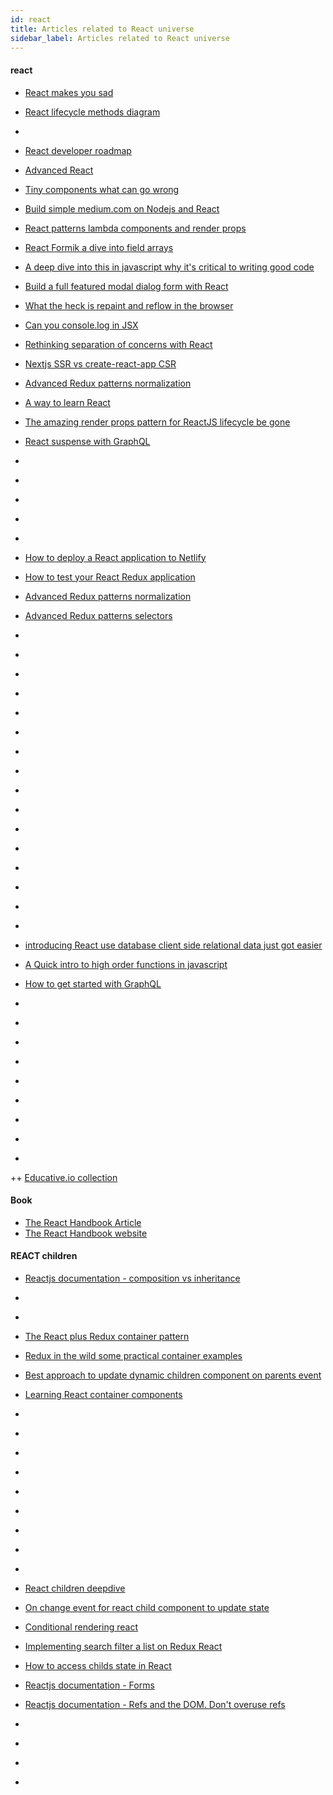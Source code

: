 ```yaml
---
id: react
title: Articles related to React universe
sidebar_label: Articles related to React universe
---
```



#### react
- [React makes you sad](https://github.com/gaearon/react-makes-you-sad)
- [React lifecycle methods diagram](https://github.com/wojtekmaj/react-lifecycle-methods-diagram)
- [](https://github.com/azat-co/react)
- [React developer roadmap](https://github.com/adam-golab/react-developer-roadmap)
- [Advanced React](https://advancedreact.com/)
- [Tiny components what can go wrong](https://blog.bitsrc.io/tiny-components-what-can-go-wrong-d6aa42d71370)
- [Build simple medium.com on Nodejs and React](https://codeburst.io/build-simple-medium-com-on-node-js-and-react-js-a278c5192f47)
- [React patterns lambda components and render props](https://itnext.io/react-patterns-lambda-components-and-render-props-c4dce3903a52)
- [React Formik a dive into field arrays](https://medium.com/@rossbulat/react-formik-a-dive-into-field-arrays-fc58fff8a791)
- [A deep dive into this in javascript why it's critical to writing good code](https://medium.freecodecamp.org/a-deep-dive-into-this-in-javascript-why-its-critical-to-writing-good-code-7dca7eb489e7)
- [Build a full featured modal dialog form with React](https://blog.bitsrc.io/build-a-full-featured-modal-dialog-form-with-react-651dcef6c571)
- [What the heck is repaint and reflow in the browser](https://blog.usejournal.com/what-the-heck-is-repaint-and-reflow-in-the-browser-b2d0fb980c08)
- [Can you console.log in JSX](https://medium.com/javascript-in-plain-english/can-you-console-log-in-jsx-732f2ad46fe1)
- [Rethinking separation of concerns with React](https://itnext.io/rethinking-separation-of-concerns-with-react-7e5de1b5c0f7)
- [Nextjs SSR vs create-react-app CSR](https://codeburst.io/next-js-ssr-vs-create-react-app-csr-7452f71599f6)
- [Advanced Redux patterns normalization](https://blog.brainsandbeards.com/advanced-redux-patterns-normalisation-6b9a5aa46e1f)
- [A way to learn React](https://itnext.io/a-way-to-learn-react-b95056eafebb)
- [The amazing render props pattern for ReactJS lifecycle be gone](https://itnext.io/the-amazing-render-props-pattern-for-react-js-lifecycle-begone-14e520fc3821)
- [React suspense with GraphQL](https://medium.com/open-graphql/react-suspense-with-graphql-d95cdef46bfe)
- []()
- []()
- []()

- []()
- []()
- [How to deploy a React application to Netlify](https://medium.freecodecamp.org/how-to-deploy-a-react-application-to-netlify-363b8a98a985)
- [How to test your React Redux application ](https://medium.com/asos-techblog/how-to-test-your-react-redux-application-48d90481a253)
- [Advanced Redux patterns normalization](https://blog.brainsandbeards.com/advanced-redux-patterns-normalisation-6b9a5aa46e1f)
- [Advanced Redux patterns selectors](https://blog.brainsandbeards.com/advanced-redux-patterns-selectors-cb9f88381d74)
- []()
- []()
- []()
- []()
- []()


- []()
- []()
- [](https://blog.bitsrc.io/building-a-react-autocomplete-component-from-scratch-3f4d5618aa14)
- [](https://levelup.gitconnected.com/advanced-typescript-types-with-examples-1d144e4eda9e)
- [](https://codeburst.io/react-bake-from-scratch-or-box-javascript-version-part-1-149994a1adda)
- [](https://codeburst.io/react-behavior-driven-development-bdd-535afd364e5f)
- [](https://blog.usejournal.com/arrow-functions-are-disrupting-react-components-63662d35f97b)
- [](https://medium.com/codepusher/building-a-minimum-viable-ui-with-react-and-open-source-components-3961e02418ba)
- [](https://medium.freecodecamp.org/how-to-develop-your-react-superpowers-with-the-render-props-pattern-b74e68c6d053)
- [](https://medium.com/@mark.okeeffe_11887/the-rise-of-the-react-functional-component-138729aa1028)
- [](https://medium.freecodecamp.org/how-to-get-started-with-gatsby-2-and-redux-ae1c543571ca)
- [introducing React use database client side relational data just got easier](https://medium.freecodecamp.org/introducing-react-use-database-client-side-relational-data-just-got-easier-d272c9465bf0)
- [A Quick intro to high order functions in javascript](https://medium.freecodecamp.org/a-quick-intro-to-higher-order-functions-in-javascript-1a014f89c6b)
- [How to get started with GraphQL](https://medium.com/@PrinceAshburton/how-to-get-started-with-graphql-a3fbe3d154a1)
- []()
- []()
- []()
- []()
- []()
- []()
- []()
- []()

-

++
[Educative.io collection](https://www.educative.io/collection/5661736652767232/5629499534213120)


#### Book
- [The React Handbook Article](https://medium.freecodecamp.org/the-react-handbook-b71c27b0a795)
- [The React Handbook website](https://reacthandbook.com/)

#### REACT children
- [Reactjs documentation - composition vs inheritance](https://reactjs.org/docs/composition-vs-inheritance.html)
- [](https://github.com/facebook/react/issues/3226)
- [](https://gist.github.com/mikeyamadeo/6bdbbfde7ff0e1c3cf3c)
- [The React plus Redux container pattern](https://www.thegreatcodeadventure.com/the-react-plus-redux-container-pattern/)
- [Redux in the wild some practical container examples](https://medium.com/@ryandrewjohnson/redux-in-the-wild-some-practical-container-examples-6fd1016f90f3)
- [Best approach to update dynamic children component on parents event](https://discuss.reactjs.org/t/best-approach-to-update-dynamic-children-component-on-parents-event/4442)
- [Learning React container components](https://css-tricks.com/learning-react-container-components/)
- [](https://www.andreasreiterer.at/connect-react-app-rest-api/)
- [](https://lorenstewart.me/2016/10/31/react-js-forms-controlled-components/)
- [](https://gerardnico.com/ui/container?404id=lang%3Ajavascript%3Areact%3Acontainer&404type=bestPageName)
- [](https://gist.github.com/sebkouba/a5ac75153ef8d8827b98)
- []()
- []()
- []()
- []()


-
- [React children deepdive](https://mxstbr.blog/2017/02/react-children-deepdive/)
- [On change event for react child component to update state](https://stackoverflow.com/questions/40795906/onchange-event-for-react-child-component-to-update-state/40851765)
- [Conditional rendering react](https://www.robinwieruch.de/conditional-rendering-react/)
- [Implementing search filter a list on Redux React](https://medium.com/@yaoxiao1222/implementing-search-filter-a-list-on-redux-react-bb5de8d0a3ad)
- [How to access childs state in React](https://stackoverflow.com/questions/27864951/how-to-access-childs-state-in-react)
- [Reactjs documentation - Forms](https://reactjs.org/docs/forms.html)
- [Reactjs documentation - Refs and the DOM. Don't overuse refs](https://reactjs.org/docs/refs-and-the-dom.html#dont-overuse-refs)
- [](https://codesandbox.io/s/8z5jm6x80)
- []()
- []()
- []()
